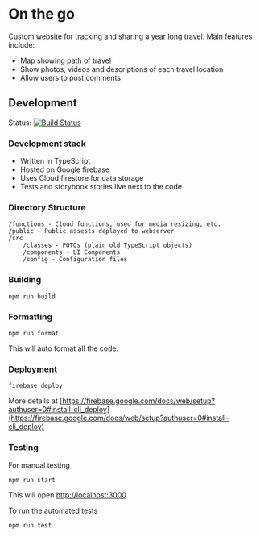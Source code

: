 

# On the go
Custom website for tracking and sharing a year long travel.  Main features include:
* Map showing path of travel
* Show photos, videos and descriptions of each travel location
* Allow users to post comments

## Development
Status: [![Build Status](https://travis-ci.com/pdunnavant/onthego.svg?branch=master)](https://travis-ci.com/pdunnavant/onthego) 

### Development stack
* Written in TypeScript
* Hosted on Google firebase
* Uses Cloud firestore for data storage
* Tests and storybook stories live next to the code

### Directory Structure
```
/functions - Cloud functions, used for media resizing, etc.
/public - Public assests deployed to webserver
/src
    /classes - POTOs (plain old TypeScript objects)
    /components - UI Components
    /config - Configuration files
```

### Building
```
npm run build
```

### Formatting
```
npm run format
```
This will auto format all the code.

### Deployment
```
firebase deploy
```
More details at [https://firebase.google.com/docs/web/setup?authuser=0#install-cli_deploy](https://firebase.google.com/docs/web/setup?authuser=0#install-cli_deploy)

### Testing
For manual testing
```
npm run start
```
This will open [http://localhost:3000](http://localhost:3000)

To run the automated tests
```
npm run test
```
